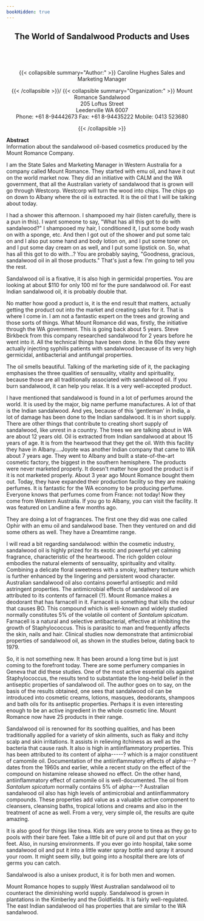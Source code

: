 ```yaml
---
bookHidden: true
---
```

<body>
<center></center>
<center><h2>
The World of Sandalwood Products and Uses
</h2></center>
<br/><br/><center><h3></h3><div>{{< collapsible summary="Author:" >}}
<span id="1">Caroline Hughes  
Sales and Marketing Manager  
</span>  
  
{{< /collapsible >}}/
{{< collapsible summary="Organization:" >}}
<span id="2">Mount Romance Sandalwood  
205 Loftus Street  
Leederville WA 6007  
Phone: +61 8-94442673 Fax: +61 8-94435222 Mobile: 0413 523680  
</span>  
  
  
  
{{< /collapsible >}}
</div>
</center>
<p>
<b>Abstract</b><br/>
Information about the sandalwood oil-based cosmetics produced by the Mount Romance Company.</p>
<p>

I am the State Sales and Marketing Manager in Western Australia for a company called Mount Romance.  They started with emu oil, and have it out on the world market now.  They did an initiative with CALM and the WA government, that all the Australian variety of sandalwood that is grown will go through Westcorp.  Westcorp will turn the wood into chips.  The chips go on down to Albany where the oil is extracted.  It is the oil that I will be talking about today.</p>
<p>
I had a shower this afternoon.  I shampooed my hair (listen carefully, there is a pun in this).  I want someone to say, "What has all this got to do with sandalwood?"  I shampooed my hair, I conditioned it, I put some body wash on with a sponge, etc.  And then I got out of the shower and put some talc on and I also put some hand and body lotion on, and I put some toner on, and I put some day cream on as well, and I put some lipstick on.  So, what has all this got to do with...?
You are probably saying, "Goodness, gracious, sandalwood oil in all those products."  That's just a few.  I'm going to tell you the rest.</p>
<p>
Sandalwood oil is a fixative, it is also high in germicidal properties.  You are looking at about $110 for only 100 ml for the pure sandalwood oil.  For east Indian sandalwood oil, it is probably double that.</p>
<p>
No matter how good a product is, it is the end result that matters, actually getting the product out into the market and creating sales for it.  That is where I come in.  I am not a fantastic  expert on the trees and growing and those sorts of things.  What Mount Romance did was, firstly, the initiative through the WA government.  This is going back about 5 years.  Steve Birkbeck from this company researched sandalwood for 2 years before he went into it.  All the technical things have been done.  In the 60s they were actually injecting syphilis patients with sandalwood because of its very high germicidal, antibacterial and antifungal properties.</p>
<p>
The oil smells beautiful.  Talking of the marketing side of it, the packaging emphasises the three qualities of sensuality, vitality and spirituality, because those are all traditionally associated with sandalwood oil.  If you burn sandalwood, it can help you relax.  It is a very well-accepted product.</p>
<p>
I have mentioned that sandalwood is found in a lot of perfumes around the world.  It is used by the major, big name perfume manufactures.  A lot of that is the Indian sandalwood.  And yes, because of this 'gentleman' in India, a lot of damage has been done to the Indian sandalwood.   It is in short supply.  There are other things that contribute to creating short supply of sandalwood, like unrest in a country.  The trees we are talking about in WA are about 12 years old.  Oil is extracted from Indian sandalwood at about 15 years of age.  It is from the heartwood that they get the oil.  With this facility they have in Albany....Joyote was another Indian company that came to WA about 7 years age.  They went to Albany and built a state-of-the-art cosmetic factory, the biggest in the southern hemisphere.  The products were never marketed properly.  It doesn't matter how good the product is if it is not marketed properly.  About 3 year ago Mount Romance bought them out.  Today, they have expanded their production facility so they are making perfumes.  It is fantastic for the WA economy to be producing perfume.  Everyone knows that perfumes come from France: not today! Now they come from Western Australia.  If you go to Albany, you can visit the facility.  It was featured on Landline a few months ago.</p>
<p>
They are doing a lot of fragrances.  The first one they did was one called Ophir with an emu oil and sandalwood base.  Then they ventured on and did some others as well.  They have a Dreamtime range.</p>
<p>
I will read a bit regarding sandalwood:  within the cosmetic industry, sandalwood oil is highly prized for its exotic and powerful yet calming fragrance, characteristic of the heartwood.  The rich golden colour embodies the natural elements of sensuality, spirituality and vitality.  Combining a delicate floral sweetness with a smoky, leathery texture which is further enhanced by the lingering and persistent wood character.  Australian sandalwood oil also contains powerful antiseptic and mild astringent properties.  The antimicrobial effects of sandalwood oil are attributed to its contents of farnacell (?).  Mount Romance makes a deodorant that has farnacell in it.  Farnacell is something that kills the odour that causes BO.  This compound which is well-known and widely studied normally constitutes 5% of the volatile oil content of <i>Santalum spicatum</i>.  Farnacell is a natural and selective antibacterial, effective at inhibiting the growth of Staphylococcus.  This is parasitic to man and frequently affects the skin, nails and hair.  Clinical studies now demonstrate that antimicrobial properties of sandalwood oil, as shown in the studies below, dating back to 1979.</p>
<p>
So, it is not something new.  It has been around a long time but is just coming to the forefront today.  There are some perfumery companies in Geneva that did these studies.  One of the most active essential oils against Staphylococcus, the results tend to substantiate the long-held belief in the antiseptic properties of sandalwood oil.  The author goes on to say, on the basis of the results obtained, one sees that sandalwood oil can be introduced into cosmetic creams, lotions, masques, deodorants, shampoos and bath oils for its antiseptic properties.  Perhaps it is even interesting enough to be an active ingredient in the whole cosmetic line.  Mount Romance now have 25 products in their range.</p>
<p>
Sandalwood oil is renowned for its soothing qualities, and has been traditionally applied for a variety of skin ailments, such as flaky and itchy scalp and skin irritations.  It assists in relieving itchiness as well as the bacteria that cause rash.  It also is high in antiinflammatory properties.  This has been attributed to its content of alpha-----? which is a major constituent of camomile oil.  Documentation of the antiinflammatory effects  of alpha---? dates from the 1960s and earlier, while a recent study  on the effect of the compound on histamine release showed no effect.  On the other hand, antiinflammatory effect of camomile oil is well-documented.  The oil from <i>Santalum spicatum</i> normally contains 5% of alpha---?  Australian sandalwood oil also has high levels of antimicrobial and antiinflammatory compounds.  These properties add value as a valuable active component to cleansers, cleansing baths, tropical lotions and creams and also in the treatment of acne as well.  From a very, very simple oil, the results are quite amazing.</p>
<p>
It is also good for things like tinea.  Kids are very prone to tinea as they go to pools with their bare feet.  Take a little bit of pure oil and put that on your feet.  Also, in nursing environments.  If you ever go into hospital, take some sandalwood oil and put it into a little water spray bottle and spray it around your room.  It might seem silly, but going into a hospital there are lots of germs you can catch.</p>
<p>
Sandalwood is also a unisex product, it is for both men and women.</p>
<p>
Mount Romance hopes to supply West Australian sandalwood oil to counteract the diminishing world supply.  Sandalwood is grown in plantations in the Kimberley and the Goldfields.  It is fairly well-regulated.  The east Indian sandalwood oil has properties that are similar to the WA sandalwood.</p>

</body>
